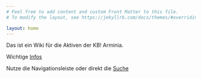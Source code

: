 ```yaml
---
# Feel free to add content and custom Front Matter to this file.
# To modify the layout, see https://jekyllrb.com/docs/themes/#overriding-theme-defaults

layout: home
---
```


Das ist ein Wiki für die Aktiven der KB! Arminia. 

Wichtige [Infos](/Info/)


Nutze die Navigationsleiste oder direkt die [Suche]({{site.url}}/Suche/)